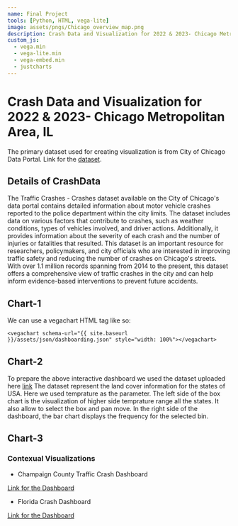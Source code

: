 ```yaml
---
name: Final Project
tools: [Python, HTML, vega-lite]
image: assets/pngs/Chicago_overview_map.png
description: Crash Data and Visualization for 2022 & 2023- Chicago Metropolitan Area, IL.Image source: https://commons.wikimedia.org/ 
custom_js:
  - vega.min
  - vega-lite.min
  - vega-embed.min
  - justcharts
---
```



# Crash Data and Visualization for 2022 & 2023- Chicago Metropolitan Area, IL

The primary dataset used for creating visualization is from City of Chicago Data Portal. Link for the [dataset](https://data.cityofchicago.org/Transportation/Traffic-Crashes-Crashes/85ca-t3if).


## Details of CrashData

The Traffic Crashes - Crashes dataset available on the City of Chicago's data portal contains detailed information about motor vehicle crashes reported to the police department within the city limits. The dataset includes data on various factors that contribute to crashes, such as weather conditions, types of vehicles involved, and driver actions. Additionally, it provides information about the severity of each crash and the number of injuries or fatalities that resulted. This dataset is an important resource for researchers, policymakers, and city officials who are interested in improving traffic safety and reducing the number of crashes on Chicago's streets. With over 1.1 million records spanning from 2014 to the present, this dataset offers a comprehensive view of traffic crashes in the city and can help inform evidence-based interventions to prevent future accidents.

## Chart-1
We can use a vegachart HTML tag like so:

```
<vegachart schema-url="{{ site.baseurl }}/assets/json/dashboarding.json" style="width: 100%"></vegachart>
```

<vegachart schema-url="{{ site.baseurl }}/assets/json/fp_1.json" style="width: 100%"></vegachart>



## Chart-2

To prepare the above interactive dashboard we used the dataset uploaded here [link](https://github.com/UIUC-iSchool-DataViz/is445_bcubcg_fall2022/raw/main/data/michigan_lld.flt) The dataset represent the land cover information for the states of USA. Here we used temprature as the parameter. The left side of the box chart is the visualization of higher side temprature range all the states. It also allow to select the box and pan move. In the right side of the dashboard, the bar chart displays the frequency for the selected bin.    

## Chart-3

### Contexual Visualizations

- Champaign County Traffic Crash Dashboard

[Link for the Dashboard](https://crashdashboard.ccrpc.org/)

- Florida Crash Dashboard

[Link for the Dashboard](https://www.flhsmv.gov/traffic-crash-reports/crash-dashboard/)


